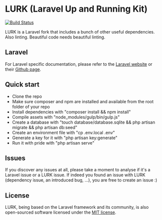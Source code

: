 # LURK (Laravel Up and Running Kit)

[![Build Status](https://travis-ci.org/tiagomapmarques/lurk.svg?branch=lurk)](https://travis-ci.org/tiagomapmarques/lurk)

LURK is a Laravel fork that includes a bunch of other useful dependencies. Also linting. Beautiful code needs beautiful linting.

## Laravel

For Laravel specific documentation, please refer to the [Laravel website](http://laravel.com/docs) or their [Github page](https://github.com/laravel/laravel).

## Quick start
- Clone the repo
- Make sure composer and npm are installed and available from the root folder of your repo
- Install dependencies with "composer install && npm install"
- Compile assets with "node_modules/gulp/bin/gulp.js"
- Create a database with "touch database/database.sqlite && php artisan migrate && php artisan db:seed"
- Create an environment file with "cp .env.local .env"
- Generate a key for it with "php artisan key:generate"
- Run it with pride with "php artisan serve"

## Issues

If you discover any issues at all, please take a moment to analyse if it's a Laravel issue or a LURK issue. If indeed you found an issue with LURK (dependency issue, an introduced bug, ...), you are free to create an issue :)

## License

LURK, being based on the Laravel framework and its community, is also open-sourced software licensed under the [MIT license](http://opensource.org/licenses/MIT).

